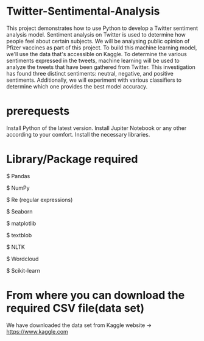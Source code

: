 # Twitter-Sentimental-Analysis
This project demonstrates how to use Python to develop a Twitter sentiment analysis model. Sentiment analysis on Twitter is used to determine how people feel about certain subjects. We will be analysing public opinion of Pfizer vaccines as part of this project.    To build this machine learning model, we'll use the data that's accessible on Kaggle. To determine the various sentiments expressed in the tweets, machine learning will be used to analyze the tweets that have been gathered from Twitter. This investigation has found three distinct sentiments: neutral, negative, and positive sentiments. Additionally, we will experiment with various classifiers to determine which one provides the best model accuracy.
# prerequests
Install Python of the latest version.
Install Jupiter Notebook or any other according to your comfort.
Install the necessary libraries.
# Library/Package required
$ Pandas

$ NumPy

$ Re (regular expressions)

$ Seaborn

$ matplotlib

$ textblob

$ NLTK

$ Wordcloud

$ Scikit-learn

# From where you can download the required CSV file(data set)
We have downloaded the data set from Kaggle website -> https://www.kaggle.com

